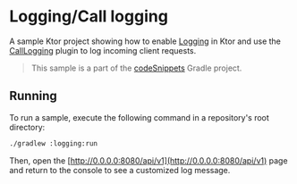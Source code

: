 # Logging/Call logging

A sample Ktor project showing how to enable [Logging](https://ktor.io/docs/logging.html) in Ktor and use the [CallLogging](https://ktor.io/docs/call-logging.html) plugin to log incoming client requests.
> This sample is a part of the [codeSnippets](../../README.md) Gradle project.

## Running

To run a sample, execute the following command in a repository's root directory:
```bash
./gradlew :logging:run
```
Then, open the [http://0.0.0.0:8080/api/v1](http://0.0.0.0:8080/api/v1) page and return to the console to see a customized log message.
